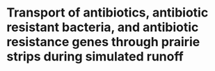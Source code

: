 # Transport of antibiotics, antibiotic resistant bacteria, and antibiotic resistance genes through prairie strips during simulated runoff
